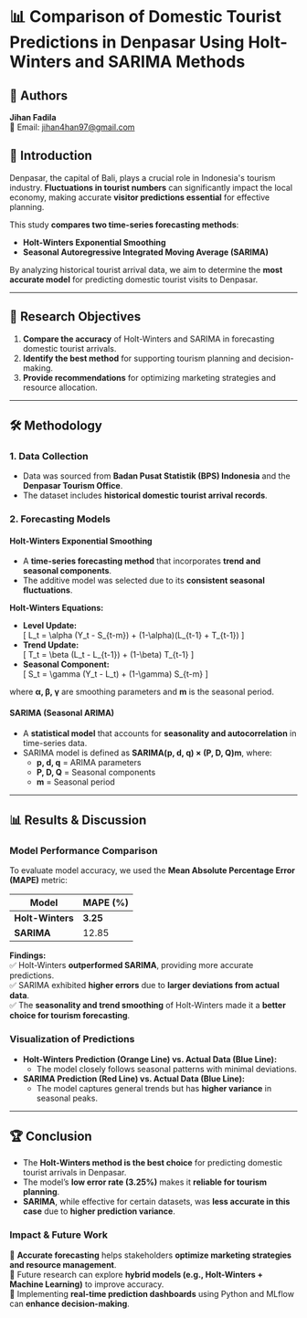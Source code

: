 # 📊 Comparison of Domestic Tourist Predictions in Denpasar Using Holt-Winters and SARIMA Methods  

## 👥 Authors  
**Jihan Fadila**  
📧 Email: jihan4han97@gmail.com

## 📌 Introduction  
Denpasar, the capital of Bali, plays a crucial role in Indonesia's tourism industry. **Fluctuations in tourist numbers** can significantly impact the local economy, making accurate **visitor predictions essential** for effective planning.  

This study **compares two time-series forecasting methods**:  
- **Holt-Winters Exponential Smoothing**  
- **Seasonal Autoregressive Integrated Moving Average (SARIMA)**  

By analyzing historical tourist arrival data, we aim to determine the **most accurate model** for predicting domestic tourist visits to Denpasar.  

---

## 🎯 Research Objectives  
1. **Compare the accuracy** of Holt-Winters and SARIMA in forecasting domestic tourist arrivals.  
2. **Identify the best method** for supporting tourism planning and decision-making.  
3. **Provide recommendations** for optimizing marketing strategies and resource allocation.  

---

## 🛠 Methodology  
### **1. Data Collection**  
- Data was sourced from **Badan Pusat Statistik (BPS) Indonesia** and the **Denpasar Tourism Office**.  
- The dataset includes **historical domestic tourist arrival records**.  

### **2. Forecasting Models**  
#### **Holt-Winters Exponential Smoothing**  
- A **time-series forecasting method** that incorporates **trend and seasonal components**.  
- The additive model was selected due to its **consistent seasonal fluctuations**.  

**Holt-Winters Equations:**  
- **Level Update:**  
  \[
  L_t = \alpha (Y_t - S_{t-m}) + (1-\alpha)(L_{t-1} + T_{t-1})
  \]
- **Trend Update:**  
  \[
  T_t = \beta (L_t - L_{t-1}) + (1-\beta) T_{t-1}
  \]
- **Seasonal Component:**  
  \[
  S_t = \gamma (Y_t - L_t) + (1-\gamma) S_{t-m}
  \]

where **α, β, γ** are smoothing parameters and **m** is the seasonal period.  

#### **SARIMA (Seasonal ARIMA)**  
- A **statistical model** that accounts for **seasonality and autocorrelation** in time-series data.  
- SARIMA model is defined as **SARIMA(p, d, q) × (P, D, Q)m**, where:  
  - **p, d, q** = ARIMA parameters  
  - **P, D, Q** = Seasonal components  
  - **m** = Seasonal period  

---

## 📊 Results & Discussion  
### **Model Performance Comparison**  
To evaluate model accuracy, we used the **Mean Absolute Percentage Error (MAPE)** metric:

| Model  | MAPE (%) |
|--------|---------|
| **Holt-Winters** | **3.25** |
| **SARIMA** | 12.85 |

**Findings:**  
✅ Holt-Winters **outperformed SARIMA**, providing more accurate predictions.  
✅ SARIMA exhibited **higher errors** due to **larger deviations from actual data**.  
✅ The **seasonality and trend smoothing** of Holt-Winters made it a **better choice for tourism forecasting**.  

### **Visualization of Predictions**  
- **Holt-Winters Prediction (Orange Line) vs. Actual Data (Blue Line):**  
  - The model closely follows seasonal patterns with minimal deviations.  
- **SARIMA Prediction (Red Line) vs. Actual Data (Blue Line):**  
  - The model captures general trends but has **higher variance** in seasonal peaks.  

---

## 🏆 Conclusion  
- The **Holt-Winters method is the best choice** for predicting domestic tourist arrivals in Denpasar.  
- The model’s **low error rate (3.25%)** makes it **reliable for tourism planning**.  
- **SARIMA**, while effective for certain datasets, was **less accurate in this case** due to **higher prediction variance**.  

### **Impact & Future Work**  
🔹 **Accurate forecasting** helps stakeholders **optimize marketing strategies and resource management**.  
🔹 Future research can explore **hybrid models (e.g., Holt-Winters + Machine Learning)** to improve accuracy.  
🔹 Implementing **real-time prediction dashboards** using Python and MLflow can **enhance decision-making**.  
